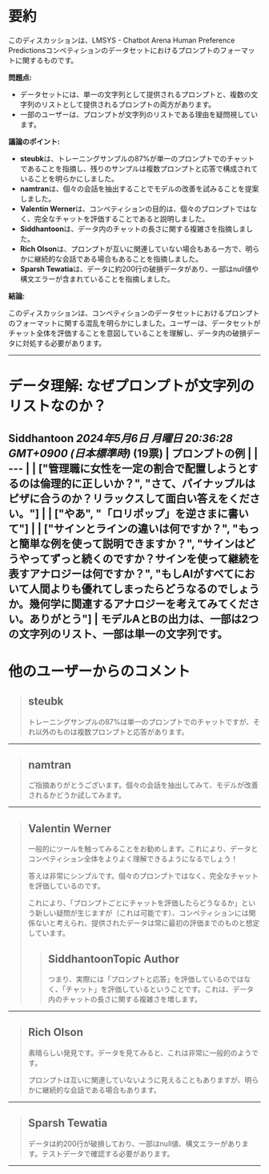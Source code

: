 # 要約 
このディスカッションは、LMSYS - Chatbot Arena Human Preference Predictionsコンペティションのデータセットにおけるプロンプトのフォーマットに関するものです。

**問題点:**

* データセットには、単一の文字列として提供されるプロンプトと、複数の文字列のリストとして提供されるプロンプトの両方があります。
* 一部のユーザーは、プロンプトが文字列のリストである理由を疑問視しています。

**議論のポイント:**

* **steubk**は、トレーニングサンプルの87%が単一のプロンプトでのチャットであることを指摘し、残りのサンプルは複数プロンプトと応答で構成されていることを明らかにしました。
* **namtran**は、個々の会話を抽出することでモデルの改善を試みることを提案しました。
* **Valentin Werner**は、コンペティションの目的は、個々のプロンプトではなく、完全なチャットを評価することであると説明しました。
* **Siddhantoon**は、データ内のチャットの長さに関する複雑さを指摘しました。
* **Rich Olson**は、プロンプトが互いに関連していない場合もある一方で、明らかに継続的な会話である場合もあることを指摘しました。
* **Sparsh Tewatia**は、データに約200行の破損データがあり、一部はnull値や構文エラーが含まれていることを指摘しました。

**結論:**

このディスカッションは、コンペティションのデータセットにおけるプロンプトのフォーマットに関する混乱を明らかにしました。ユーザーは、データセットがチャット全体を評価することを意図していることを理解し、データ内の破損データに対処する必要があります。


---
# データ理解: なぜプロンプトが文字列のリストなのか？
**Siddhantoon** *2024年5月6日 月曜日 20:36:28 GMT+0900 (日本標準時)* (19票)
| プロンプトの例 |
| --- |
| ["管理職に女性を一定の割合で配置しようとするのは倫理的に正しいか？", "さて、パイナップルはピザに合うのか？リラックスして面白い答えをください。"] |
| ["やあ", "「ロリポップ」を逆さまに書いて"] |
| ["サインとラインの違いは何ですか？", "もっと簡単な例を使って説明できますか？", "サインはどうやってずっと続くのですか？サインを使って継続を表すアナロジーは何ですか？", "もしAIがすべてにおいて人間よりも優れてしまったらどうなるのでしょうか。幾何学に関連するアナロジーを考えてみてください。ありがとう"] |
モデルAとBの出力は、一部は2つの文字列のリスト、一部は単一の文字列です。
---
# 他のユーザーからのコメント
> ## steubk
> 
> トレーニングサンプルの87%は単一のプロンプトでのチャットですが、それ以外のものは複数プロンプトと応答があります。
> 
> 
> 
---
> ## namtran
> 
> ご指摘ありがとうございます。個々の会話を抽出してみて、モデルが改善されるかどうか試してみます。
> 
> 
> 
---
> ## Valentin Werner
> 
> 一般的にツールを触ってみることをお勧めします。これにより、データとコンペティション全体をよりよく理解できるようになるでしょう！
> 
> 答えは非常にシンプルです。個々のプロンプトではなく、完全なチャットを評価しているのです。
> 
> これにより、「プロンプトごとにチャットを評価したらどうなるか」という新しい疑問が生じますが（これは可能です）、コンペティションには関係ないと考えられ、提供されたデータは常に最初の評価までのものと想定しています。
> 
> 
> 
> > ## SiddhantoonTopic Author
> > 
> > つまり、実際には「プロンプトと応答」を評価しているのではなく、「チャット」を評価しているということです。これは、データ内のチャットの長さに関する複雑さを増します。
> > 
> > 
> > 
---
> ## Rich Olson
> 
> 素晴らしい発見です。データを見てみると、これは非常に一般的のようです。
> 
> プロンプトは互いに関連していないように見えることもありますが、明らかに継続的な会話である場合もあります。
> 
> 
> 
---
> ## Sparsh Tewatia
> 
> データは約200行が破損しており、一部はnull値、構文エラーがあります。テストデータで確認する必要があります。
> 
> 
> 
---

